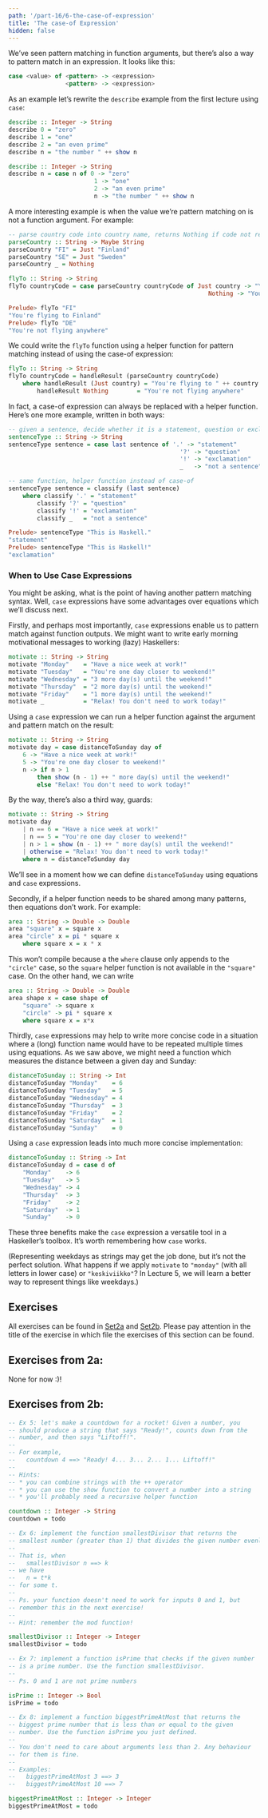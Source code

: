 ```yaml
---
path: '/part-16/6-the-case-of-expression'
title: 'The case-of Expression'
hidden: false
---
```




We’ve seen pattern matching in function arguments, but there’s also a way to pattern match in an expression. It looks like this:

```haskell
case <value> of <pattern> -> <expression>
                <pattern> -> <expression>
```

As an example let’s rewrite the `describe` example from the first lecture using `case`:

```haskell
describe :: Integer -> String
describe 0 = "zero"
describe 1 = "one"
describe 2 = "an even prime"
describe n = "the number " ++ show n

describe :: Integer -> String
describe n = case n of 0 -> "zero"
                        1 -> "one"
                        2 -> "an even prime"
                        n -> "the number " ++ show n
```
A more interesting example is when the value we’re pattern matching on is not a function argument. For example:

```haskell
-- parse country code into country name, returns Nothing if code not recognized
parseCountry :: String -> Maybe String
parseCountry "FI" = Just "Finland"
parseCountry "SE" = Just "Sweden"
parseCountry _ = Nothing

flyTo :: String -> String
flyTo countryCode = case parseCountry countryCode of Just country -> "You're flying to " ++ country
                                                        Nothing -> "You're not flying anywhere"

Prelude> flyTo "FI"
"You're flying to Finland"
Prelude> flyTo "DE"
"You're not flying anywhere"
```
We could write the `flyTo` function using a helper function for pattern matching instead of using the case-of expression:

```haskell
flyTo :: String -> String
flyTo countryCode = handleResult (parseCountry countryCode)
    where handleResult (Just country) = "You're flying to " ++ country
        handleResult Nothing        = "You're not flying anywhere"
```
In fact, a case-of expression can always be replaced with a helper function. Here’s one more example, written in both ways:

```haskell
-- given a sentence, decide whether it is a statement, question or exclamation
sentenceType :: String -> String
sentenceType sentence = case last sentence of '.' -> "statement"
                                                '?' -> "question"
                                                '!' -> "exclamation"
                                                _   -> "not a sentence"

-- same function, helper function instead of case-of
sentenceType sentence = classify (last sentence)
    where classify '.' = "statement"
        classify '?' = "question"
        classify '!' = "exclamation"
        classify _   = "not a sentence"

Prelude> sentenceType "This is Haskell."
"statement"
Prelude> sentenceType "This is Haskell!"
"exclamation"
```

### When to Use Case Expressions

You might be asking, what is the point of having another pattern matching syntax. Well, `case` expressions have some advantages over equations which we’ll discuss next.

Firstly, and perhaps most importantly, `case` expressions enable us to pattern match against function outputs. We might want to write early morning motivational messages to working (lazy) Haskellers:

```haskell
motivate :: String -> String
motivate "Monday"    = "Have a nice week at work!"
motivate "Tuesday"   = "You're one day closer to weekend!"
motivate "Wednesday" = "3 more day(s) until the weekend!"
motivate "Thursday"  = "2 more day(s) until the weekend!"
motivate "Friday"    = "1 more day(s) until the weekend!"
motivate _           = "Relax! You don't need to work today!"
```

Using a `case` expression we can run a helper function against the argument and pattern match on the result:

```haskell
motivate :: String -> String
motivate day = case distanceToSunday day of
    6 -> "Have a nice week at work!"
    5 -> "You're one day closer to weekend!"
    n -> if n > 1
        then show (n - 1) ++ " more day(s) until the weekend!"
        else "Relax! You don't need to work today!"
```

By the way, there’s also a third way, guards:

```haskell
motivate :: String -> String
motivate day
    | n == 6 = "Have a nice week at work!"
    | n == 5 = "You're one day closer to weekend!"
    | n > 1 = show (n - 1) ++ " more day(s) until the weekend!"
    | otherwise = "Relax! You don't need to work today!"
    where n = distanceToSunday day
```
We’ll see in a moment how we can define `distanceToSunday` using equations and `case` expressions.

Secondly, if a helper function needs to be shared among many patterns, then equations don’t work. For example:

```haskell
area :: String -> Double -> Double
area "square" x = square x
area "circle" x = pi * square x
    where square x = x * x
```

This won’t compile because a the `where` clause only appends to the `"circle"` case, so the `square` helper function is not available in the `"square"` case. On the other hand, we can write


```haskell
area :: String -> Double -> Double
area shape x = case shape of
    "square" -> square x
    "circle" -> pi * square x
    where square x = x*x
```


Thirdly, `case` expressions may help to write more concise code in a situation where a (long) function name would have to be repeated multiple times using equations. As we saw above, we might need a function which measures the distance between a given day and Sunday:

```haskell
distanceToSunday :: String -> Int
distanceToSunday "Monday"    = 6
distanceToSunday "Tuesday"   = 5
distanceToSunday "Wednesday" = 4
distanceToSunday "Thursday"  = 3
distanceToSunday "Friday"    = 2
distanceToSunday "Saturday"  = 1
distanceToSunday "Sunday"    = 0
```

Using a `case` expression leads into much more concise implementation:

```haskell
distanceToSunday :: String -> Int
distanceToSunday d = case d of
    "Monday"    -> 6
    "Tuesday"   -> 5
    "Wednesday" -> 4
    "Thursday"  -> 3
    "Friday"    -> 2
    "Saturday"  -> 1
    "Sunday"    -> 0
```
These three benefits make the `case` expression a versatile tool in a Haskeller’s toolbox. It’s worth remembering how `case` works.

(Representing weekdays as strings may get the job done, but it’s not the perfect solution. What happens if we apply `motivate` to `"monday"` (with all letters in lower case) or `"keskiviikko"`? In Lecture 5, we will learn a better way to represent things like weekdays.)

## Exercises

All exercises can be found in [Set2a](https://github.com/moocfi/haskell-mooc/blob/master/exercises/Set2a.hs)
and [Set2b](https://github.com/moocfi/haskell-mooc/blob/master/exercises/Set2b.hs). Please pay attention in the title of the exercise in which file the exercises of this section can be found.

## Exercises from 2a:

None for now :)!

## Exercises from 2b:

<text-box variant='exercise' name="Exercise 2b.5">

```Haskell
-- Ex 5: let's make a countdown for a rocket! Given a number, you
-- should produce a string that says "Ready!", counts down from the
-- number, and then says "Liftoff!".
--
-- For example,
--   countdown 4 ==> "Ready! 4... 3... 2... 1... Liftoff!"
--
-- Hints:
-- * you can combine strings with the ++ operator
-- * you can use the show function to convert a number into a string
-- * you'll probably need a recursive helper function

countdown :: Integer -> String
countdown = todo
```
</text-box>




<text-box variant='exercise' name="Exercise 2b.6">

```Haskell
-- Ex 6: implement the function smallestDivisor that returns the
-- smallest number (greater than 1) that divides the given number evenly.
--
-- That is, when
--   smallestDivisor n ==> k
-- we have
--   n = t*k
-- for some t.
--
-- Ps. your function doesn't need to work for inputs 0 and 1, but
-- remember this in the next exercise!
--
-- Hint: remember the mod function!

smallestDivisor :: Integer -> Integer
smallestDivisor = todo
```
</text-box>

<text-box variant='exercise' name="Exercise 2b.7">

```Haskell
-- Ex 7: implement a function isPrime that checks if the given number
-- is a prime number. Use the function smallestDivisor.
--
-- Ps. 0 and 1 are not prime numbers

isPrime :: Integer -> Bool
isPrime = todo
```
</text-box>


<text-box variant='exercise' name="Exercise 2b.8">

```Haskell
-- Ex 8: implement a function biggestPrimeAtMost that returns the
-- biggest prime number that is less than or equal to the given
-- number. Use the function isPrime you just defined.
--
-- You don't need to care about arguments less than 2. Any behaviour
-- for them is fine.
--
-- Examples:
--   biggestPrimeAtMost 3 ==> 3
--   biggestPrimeAtMost 10 ==> 7

biggestPrimeAtMost :: Integer -> Integer
biggestPrimeAtMost = todo
```
</text-box>





